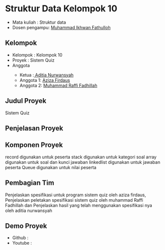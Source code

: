 # Struktur Data Kelompok 10
<ul>
<li>Mata kuliah : Struktur data</li>
<li>Dosen pengampu: <a href="https://github.com/Muhammad-Ikhwan-Fathulloh">Muhammad Ikhwan Fathulloh<a></li>
</ul> 

## Kelompok 
<ul>
<li>Kelompok : Kelompok 10</li>
<li>Proyek : Sistem Quiz</li> 
<li>Anggota</li>
<ul>
<li>Ketua :<a href=" "> Aditia Nurwansyah</a></li>
<li>Anggota 1: <a href=" "> Aziza Firdaus</a></li>
<li>Anggota 2: <a href=" "> Muhammad Raffi Fadhillah</a></li> 
</ul> 
</ul> 

## Judul Proyek 
<p>Sistem Quiz</p> 

## Penjelasan Proyek
<p></p>

## Komponen Proyek
<p>record digunakan untuk peserta
   stack digunakan untuk kategori soal
   array digunakan untuk soal dan kunci jawaban
   linkedlist digunakan untuk jawaban peserta
   Queue digunakan untuk nilai peserta
   </p>

## Pembagian Tim
<p>Penjelaskan spesifikasi untuk program sistem quiz oleh aziza firdaus, Penjelaskan peletakan spesifikasi sistem quiz oleh muhammad Raffi Fadhillah dan Penjelaskan hasil yang telah menggunakan spesifikasi nya oleh aditia nurwansyah</p>  

## Demo Proyek 
<ul>
  <li>Github : <a href=""> </a> </li>
  <li>Youtube : <a href=""> </a> </li>
</ul> 
